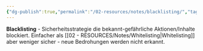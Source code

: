 ```yaml
---
{"dg-publish":true,"permalink":"/02-resources/notes/blacklisting/","tags":["sicherheit/strategie","filter/verbieten"],"noteIcon":"","updated":"2025-08-27T15:03:19.821+02:00"}
---
```



**Blacklisting** - Sicherheitsstrategie die bekannt-gefährliche Aktionen/Inhalte blockiert.
Einfacher als [[02 - RESOURCES/Notes/Whitelisting\|Whitelisting]] aber weniger sicher - neue Bedrohungen werden nicht erkannt.